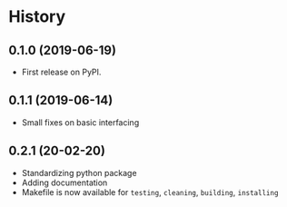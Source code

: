 # History

## 0.1.0 (2019-06-19)

* First release on PyPI.

## 0.1.1 (2019-06-14)

* Small fixes on basic interfacing

## 0.2.1 (20-02-20)

* Standardizing python package 
* Adding documentation 
* Makefile is now available for `testing`, `cleaning`, `building`, `installing` 